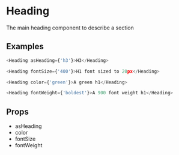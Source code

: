# Heading

The main heading component to describe a section

## Examples

```javascript
<Heading asHeading={'h3'}>H3</Heading>

<Heading fontSize={'400'}>H1 font sized to 20px</Heading>

<Heading color={'green'}>A green h1</Heading>

<Heading fontWeight={'boldest'}>A 900 font weight h1</Heading>
```

## Props

- asHeading
- color
- fontSize
- fontWeight
